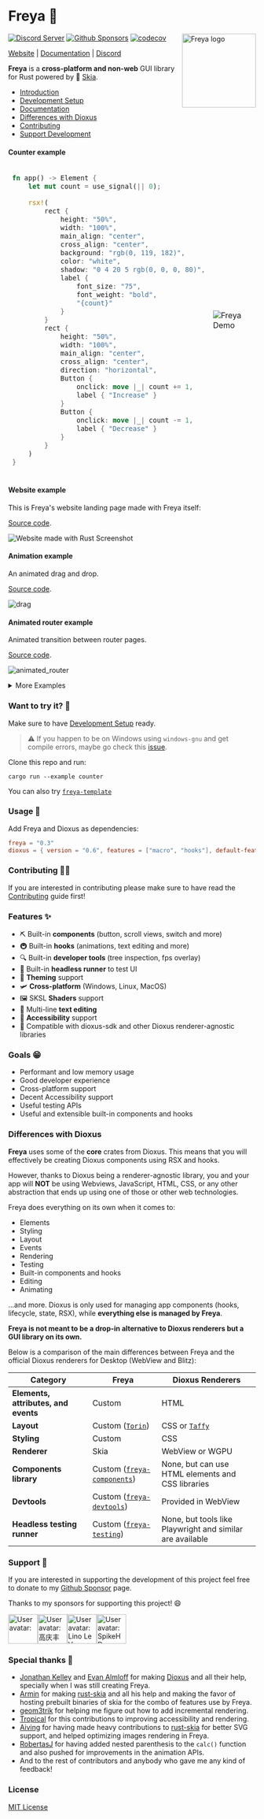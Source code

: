 # Freya 🦀

<a href="https://freyaui.dev/"><img align="right" src="logo.svg" alt="Freya logo" width="150"/></a>

[![Discord Server](https://img.shields.io/discord/1015005816094478347.svg?logo=discord&style=flat-square)](https://discord.gg/sYejxCdewG)
[![Github Sponsors](https://img.shields.io/github/sponsors/marc2332?style=social)](https://github.com/sponsors/marc2332)
[![codecov](https://codecov.io/github/marc2332/freya/branch/main/graph/badge.svg?token=APSGEC84B8)](https://codecov.io/github/marc2332/freya)

[Website](https://freyaui.dev) | [Documentation](https://docs.rs/freya/0.3/freya) | [Discord](https://discord.gg/sYejxCdewG)

**Freya** is a **cross-platform and non-web** GUI library for Rust powered by 🎨 [Skia](https://skia.org/).

- [Introduction](https://docs.rs/freya/0.3/freya/_docs/introduction/index.html)
- [Development Setup](https://docs.rs/freya/0.3/freya/_docs/development_setup/index.html)
- [Documentation](https://docs.rs/freya/0.3/freya)
- [Differences with Dioxus](#differences-with-dioxus)
- [Contributing](#contributing-%EF%B8%8F)
- [Support Development](#support-)

#### Counter example
<table>
<tr>
<td style="border:hidden;">

```rust
fn app() -> Element {
    let mut count = use_signal(|| 0);

    rsx!(
        rect {
            height: "50%",
            width: "100%",
            main_align: "center",
            cross_align: "center",
            background: "rgb(0, 119, 182)",
            color: "white",
            shadow: "0 4 20 5 rgb(0, 0, 0, 80)",
            label {
                font_size: "75",
                font_weight: "bold",
                "{count}"
            }
        }
        rect {
            height: "50%",
            width: "100%",
            main_align: "center",
            cross_align: "center",
            direction: "horizontal",
            Button {
                onclick: move |_| count += 1,
                label { "Increase" }
            }
            Button {
                onclick: move |_| count -= 1,
                label { "Decrease" }
            }
        }
    )
}
```
</td>
<td style="border:hidden;">

![Freya Demo](https://github.com/marc2332/freya/assets/38158676/f81a95a2-7add-4dbe-9820-3d3b6b42f6e5)

</td>
</table>

#### Website example

This is Freya's website landing page made with Freya itself:

[Source code](/examples/website.rs).

![Website made with Rust Screenshot](/website/public/blog/0.3/website.png)

#### Animation example

An animated drag and drop.

[Source code](/examples/drag_drop.rs).

![drag](https://github.com/user-attachments/assets/32d6bd50-32b9-4159-b669-f10de03ed17b)


#### Animated router example

Animated transition between router pages.

[Source code](/examples/animated_tabs.rs).

![animated_router](https://github.com/user-attachments/assets/9218e053-1cc0-48ca-a7c3-8f09b2281b92)

<details>
  <summary>More Examples</summary>

#### Valin Code Editor

[Valin](https://github.com/marc2332/valin) ⚒️ is a Work-In-Progress cross-platform code editor, made with Freya 🦀 and Rust, by me.

![Valin](https://github.com/marc2332/valin/raw/main/demo.png)

#### Switch Theme example

[Source code](/examples/switch_theme.rs).

![Switch Theme Screenshot](/website/public/blog/0.3/refreshed_components.png)

#### Todo example

[Source code](/examples/todo.rs).

![todo](https://github.com/user-attachments/assets/e450f514-ad10-4fb5-8b35-909c51d5d539)

#### Resizable containers example

[Source code](/examples/resizable_containers.rs).

![resizable](https://github.com/user-attachments/assets/3d3f4718-a0d6-4e4d-a0ad-0c750fb0c67e)


</details>

### Want to try it? 🤔

Make sure to have [Development Setup](https://docs.rs/freya/0.3/freya/_docs/development_setup/index.html) ready.

> ⚠️ If you happen to be on Windows using `windows-gnu` and get compile errors, maybe go check this [issue](https://github.com/marc2332/freya/issues/794).

Clone this repo and run:

```shell
cargo run --example counter
```

You can also try [`freya-template`](https://github.com/marc2332/freya-template)

### Usage 📜
Add Freya and Dioxus as dependencies:

```toml
freya = "0.3"
dioxus = { version = "0.6", features = ["macro", "hooks"], default-features = false }
```
### Contributing 🧙‍♂️

If you are interested in contributing please make sure to have read the [Contributing](CONTRIBUTING.md) guide first!

### Features ✨
- ⛏️ Built-in **components** (button, scroll views, switch and more) 
- 🚇 Built-in **hooks** (animations, text editing and more)
- 🔍 Built-in **developer tools** (tree inspection, fps overlay)
- 🧰 Built-in **headless runner** to test UI
- 🎨 **Theming** support
- 🛩️ **Cross-platform** (Windows, Linux, MacOS)
- 🖼️ SKSL **Shaders** support
- 📒 Multi-line **text editing**
- 🦾 **Accessibility** support
- 🧩 Compatible with dioxus-sdk and other Dioxus renderer-agnostic libraries

### Goals 😁
- Performant and low memory usage
- Good developer experience
- Cross-platform support
- Decent Accessibility support 
- Useful testing APIs
- Useful and extensible built-in components and hooks

### Differences with Dioxus

**Freya** uses some of the **core** crates from Dioxus. This means that you will effectively be creating Dioxus components using RSX and hooks.

However, thanks to Dioxus being a renderer-agnostic library, you and your app will **NOT** be using Webviews, JavaScript, HTML, CSS, or any other abstraction that ends up using one of those or other web technologies.

Freya does everything on its own when it comes to:
- Elements
- Styling
- Layout
- Events
- Rendering
- Testing
- Built-in components and hooks
- Editing
- Animating

...and more. Dioxus is only used for managing app components (hooks, lifecycle, state, RSX), while **everything else is managed by Freya**.

**Freya is not meant to be a drop-in alternative to Dioxus renderers but a GUI library on its own.**

Below is a comparison of the main differences between Freya and the official Dioxus renderers for Desktop (WebView and Blitz):

| Category                             | Freya            | Dioxus Renderers                |
|--------------------------------------|------------------|---------------------------------|
| **Elements, attributes, and events** | Custom           | HTML                            |
| **Layout** | Custom ([`Torin`](https://github.com/marc2332/freya/tree/main/crates/torin)) | CSS or [`Taffy`](https://github.com/DioxusLabs/taffy) |
| **Styling**                          | Custom                    | CSS                             |
| **Renderer**                         | Skia                      | WebView or WGPU                 |
| **Components library**               | Custom ([`freya-components`](https://github.com/marc2332/freya/tree/main/crates/components)) | None, but can use HTML elements and CSS libraries |
| **Devtools**                         | Custom ([`freya-devtools`](https://github.com/marc2332/freya/tree/main/crates/devtools))   | Provided in WebView              |
| **Headless testing runner**          | Custom ([`freya-testing`](https://github.com/marc2332/freya/tree/main/crates/testing))       | None, but tools like Playwright and similar are available |


### Support 🤗

If you are interested in supporting the development of this project feel free to donate to my [Github Sponsor](https://github.com/sponsors/marc2332/) page.

Thanks to my sponsors for supporting this project! 😄 

<!-- sponsors --><a href="https://github.com/piny4man"><img src="https:&#x2F;&#x2F;github.com&#x2F;piny4man.png" width="60px" alt="User avatar: " /></a><a href="https://github.com/gqf2008"><img src="https:&#x2F;&#x2F;github.com&#x2F;gqf2008.png" width="60px" alt="User avatar: 高庆丰" /></a><a href="https://github.com/lino-levan"><img src="https:&#x2F;&#x2F;github.com&#x2F;lino-levan.png" width="60px" alt="User avatar: Lino Le Van" /></a><a href="https://github.com/SpikeHD"><img src="https:&#x2F;&#x2F;github.com&#x2F;SpikeHD.png" width="60px" alt="User avatar: SpikeHD" /></a><!-- sponsors -->

### Special thanks 💪

- [Jonathan Kelley](https://github.com/jkelleyrtp) and [Evan Almloff](https://github.com/ealmloff) for making [Dioxus](https://dioxuslabs.com/) and all their help, specially when I was still creating Freya.
- [Armin](https://github.com/pragmatrix) for making [rust-skia](https://github.com/rust-skia/rust-skia/) and all his help and making the favor of hosting prebuilt binaries of skia for the combo of features use by Freya.
- [geom3trik](https://github.com/geom3trik) for helping me figure out how to add incremental rendering.
- [Tropical](https://github.com/Tropix126) for this contributions to improving accessibility and rendering.
- [Aiving](https://github.com/Aiving) for having made heavy contributions to [rust-skia](https://github.com/rust-skia/rust-skia/) for better SVG support, and helped optimizing images rendering in Freya.
- [RobertasJ](https://github.com/RobertasJ) for having added nested parenthesis to the `calc()` function and also pushed for improvements in the animation APIs.
- And to the rest of contributors and anybody who gave me any kind of feedback!

### License

[MIT License](./LICENSE.md)
